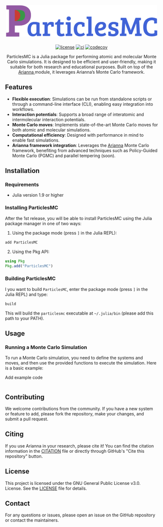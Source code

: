 <h1 align="center">
  <img src="particlesmc_logo.png" width="500"/>
</h1>

<div align="center">

  [![license](https://img.shields.io/badge/license-GPL%203.0-red.svg)](https://github.com/TheDisorderedOrganization/ParticlesMC/blob/main/LICENSE)
  [![ci](https://github.com/TheDisorderedOrganization/ParticlesMC/actions/workflows/ci.yml/badge.svg)](https://github.com/TheDisorderedOrganization/ParticlesMC/actions/workflows/ci.yml)
  [![codecov](https://codecov.io/gh/TheDisorderedOrganization/Arianna.jl/graph/badge.svg?token=URGL1HJOOI)](https://codecov.io/gh/TheDisorderedOrganization/ParticlesMC)
</div>

<p align="center">
ParticlesMC is a Julia package for performing atomic and molecular Monte Carlo simulations. It is designed to be efficient and user-friendly, making it suitable for both research and educational purposes. Built on top of the <a href="https://github.com/TheDisorderedOrganization/Arianna.jl"> Arianna </a> module, it leverages Arianna’s Monte Carlo framework.
</p>

## Features

- **Flexible execution**: Simulations can be run from standalone scripts or through a command-line interface (CLI), enabling easy integration into workflows.
- **Interaction potentials**: Supports a broad range of interatomic and intermolecular interaction potentials.
- **Monte Carlo moves**: Implements state-of-the-art Monte Carlo moves for both atomic and molecular simulations.
- **Computational efficiency**: Designed with performance in mind to enable fast simulations.
- **Arianna framework integration**: Leverages the [Arianna](https://github.com/TheDisorderedOrganization/Arianna.jl) Monte Carlo framework, benefiting from advanced techniques such as Policy-Guided Monte Carlo (PGMC) and parallel tempering (soon).

## Installation

### Requirements
- Julia version 1.9 or higher

### Installing ParticlesMC
After the 1st release, you will be able to install ParticlesMC using the Julia package manager in one of two ways:

1. Using the package mode (press `]` in the Julia REPL):
```julia
add ParticlesMC
```

2. Using the Pkg API:
```julia
using Pkg
Pkg.add("ParticlesMC")
```

### Building ParticlesMC

I you want to build `ParticlesMC`, enter the package mode (press `]` in the Julia REPL) and type:
```julia
build
```
This will build the `particlesmc` executable at `~/.julia/bin` (please add this path to your PATH).

## Usage

### Running a Monte Carlo Simulation

To run a Monte Carlo simulation, you need to define the systems and moves, and then use the provided functions to execute the simulation. Here is a basic example:

Add example code
```julia
```

## Contributing

We welcome contributions from the community. If you have a new system or feature to add, please fork the repository, make your changes, and submit a pull request.

## Citing

If you use Arianna in your research, please cite it! You can find the citation information in the [CITATION](https://github.com/TheDisorderedOrganization/ParticlesMC/blob/main/CITATION.bib) file or directly through GitHub's "Cite this repository" button.

## License

This project is licensed under the GNU General Public License v3.0.  License. See the [LICENSE](https://github.com/TheDisorderedOrganization/ParticlesMC/blob/main/LICENSE) file for details.

## Contact

For any questions or issues, please open an issue on the GitHub repository or contact the maintainers.
